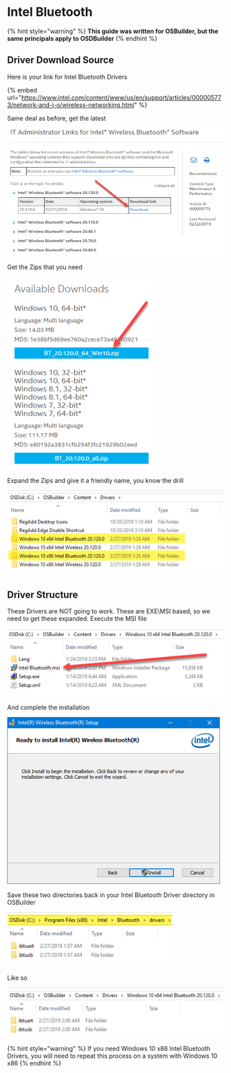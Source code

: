 # Intel Bluetooth

{% hint style="warning" %}
**This guide was written for OSBuilder, but the same principals apply to OSDBuilder**
{% endhint %}

## Driver Download Source

Here is your link for Intel Bluetooth Drivers

{% embed url="https://www.intel.com/content/www/us/en/support/articles/000005773/network-and-i-o/wireless-networking.html" %}

Same deal as before, get the latest

![](../../../../../.gitbook/assets/image%20%2879%29.png)

Get the Zips that you need

![](../../../../../.gitbook/assets/image%20%28296%29.png)

Expand the Zips and give it a friendly name, you know the drill

![](../../../../../.gitbook/assets/image%20%28305%29.png)

## 

## Driver Structure

These Drivers are NOT going to work.  These are EXE\MSI based, so we need to get these expanded.  Execute the MSI file

![](../../../../../.gitbook/assets/image%20%28148%29.png)

And complete the installation

![](../../../../../.gitbook/assets/image%20%28109%29.png)

Save these two directories back in your Intel Bluetooth Driver directory in OSBuilder

![](../../../../../.gitbook/assets/image%20%28201%29.png)

Like so

![](../../../../../.gitbook/assets/image%20%28316%29.png)

{% hint style="warning" %}
If you need Windows 10 x86 Intel Bluetooth Drivers, you will need to repeat this process on a system with Windows 10 x86
{% endhint %}

